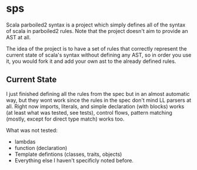 sps
===

Scala parboiled2 syntax is a project which simply defines all of the syntax of scala in parboiled2 rules.
Note that the project doesn't aim to provide an AST at all.

The idea of the project is to have a set of rules that correctly represent the current state of scala's syntax without defining any AST,
so in order you use it, you would fork it and add your own ast to the already defined rules.

Current State
-------------

I just finished defining all the rules from the spec but in an almost automatic way, but they wont work since the rules in the spec don't mind LL parsers at all.
Right now imports, literals, and simple declaration (with blocks) works (at least what was tested, see tests), control flows, pattern matching (mostly, except for direct type match) works too.

What was not tested:
 * lambdas
 * function (declaration)
 * Template defintions (classes, traits, objects)
 * Everything else I haven't specificly noted before.

